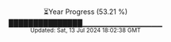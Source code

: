 <p align="center">
⏳Year Progress (53.21 %)<br>
███████████████▁▁▁▁▁▁▁▁▁▁▁▁▁▁▁ <br>
<sub>Updated: Sat, 13 Jul 2024 18:02:38 GMT</sub>
</p>

